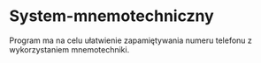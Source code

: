 # System-mnemotechniczny
Program ma na celu ułatwienie zapamiętywania numeru telefonu z wykorzystaniem mnemotechniki.
